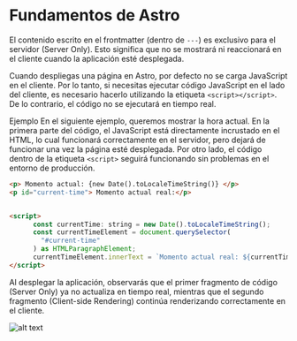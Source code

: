 # Fundamentos de Astro

El contenido escrito en el frontmatter (dentro de `---`) es exclusivo para el servidor (Server Only). Esto significa que no se mostrará ni reaccionará en el cliente cuando la aplicación esté desplegada.

Cuando despliegas una página en Astro, por defecto no se carga JavaScript en el cliente. Por lo tanto, si necesitas ejecutar código JavaScript en el lado del cliente, es necesario hacerlo utilizando la etiqueta `<script></script>`. De lo contrario, el código no se ejecutará en tiempo real.

Ejemplo
En el siguiente ejemplo, queremos mostrar la hora actual. En la primera parte del código, el JavaScript está directamente incrustado en el HTML, lo cual funcionará correctamente en el servidor, pero dejará de funcionar una vez la página esté desplegada. Por otro lado, el código dentro de la etiqueta `<script>` seguirá funcionando sin problemas en el entorno de producción.

```html
<p> Momento actual: {new Date().toLocaleTimeString()} </p>
<p id="current-time"> Momento actual real:</p>


<script>
      const currentTime: string = new Date().toLocaleTimeString();
      const currentTimeElement = document.querySelector(
        "#current-time"
      ) as HTMLParagraphElement;
      currentTimeElement.innerText = `Momento actual real: ${currentTime}`;
</script>
```

Al desplegar la aplicación, observarás que el primer fragmento de código (Server Only) ya no actualiza en tiempo real, mientras que el segundo fragmento (Client-side Rendering) continúa renderizando correctamente en el cliente.

![alt text](image.png)